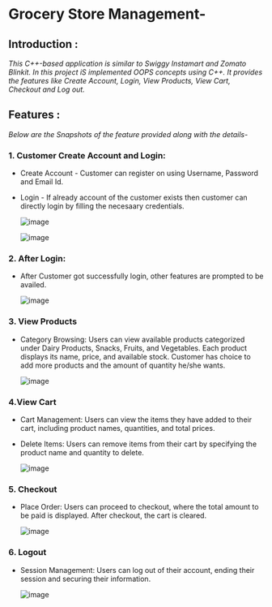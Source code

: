 # Grocery Store Management-


## Introduction :
_This C++-based application is similar to Swiggy Instamart and Zomato Blinkit. In this project iS implemented OOPS concepts using C++. It provides the features like Create Account, Login, View Products, View Cart, Checkout and Log out._

## Features :
_Below are the Snapshots of the feature provided along with the details-_

### 1. Customer Create Account and Login:
* Create Account - Customer can register on using Username, Password and Email Id.
* Login - If already account of the customer exists then customer can directly login by filling the necesaary credentials.

  ![image](https://github.com/user-attachments/assets/7f6e4e8d-8b20-4478-886f-668a93ac0558)


  ![image](https://github.com/user-attachments/assets/395265a3-16d4-4343-afd0-1948bf0a4cd1)

### 2. After Login:
 * After Customer got successfully login, other features are prompted to be availed.

   ![image](https://github.com/user-attachments/assets/205130b8-503d-4670-92b7-95f9a70e822c)


### 3. View Products
 * Category Browsing: Users can view available products categorized under Dairy Products, Snacks, Fruits, and Vegetables. Each product displays its name, price, and available stock. Customer has choice to add more products and the amount of quantity he/she wants.

   ![image](https://github.com/user-attachments/assets/32f7c7d6-96d5-43be-aade-d092326ad946)

### 4.View Cart
* Cart Management: Users can view the items they have added to their cart, including product names, quantities, and total prices.
* Delete Items: Users can remove items from their cart by specifying the product name and quantity to delete.

  ![image](https://github.com/user-attachments/assets/ea52d82f-dec4-41c2-8bdb-e2ad98618cf9)

### 5. Checkout
 * Place Order: Users can proceed to checkout, where the total amount to be paid is displayed. After checkout, the cart is cleared.
 
   ![image](https://github.com/user-attachments/assets/55531711-d873-4312-bdb6-6c0219805908)

### 6. Logout
 * Session Management: Users can log out of their account, ending their session and securing their information.
 
   ![image](https://github.com/user-attachments/assets/8dea03f7-0fb6-4bf7-add3-a1f989706f1d)


